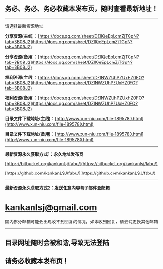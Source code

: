 ## 务必、务必、务必收藏本发布页，随时查看最新地址！

---

请选择最新资源地址

**分享资源(主线)：**[https://docs.qq.com/sheet/DZllQeEpLcmZjTGpN?tab=BB08J2](https://docs.qq.com/sheet/DZllQeEpLcmZjTGpN?tab=BB08J2)

**分享资源(备用)：**[https://docs.qq.com/sheet/DZllQeEpLcmZjTGpN?tab=BB08J2](https://docs.qq.com/sheet/DZllQeEpLcmZjTGpN?tab=BB08J2)

**福利资源(主线)：**[https://docs.qq.com/sheet/DZlNWZUhPZUxHZ0FO?tab=BB08J2](https://docs.qq.com/sheet/DZlNWZUhPZUxHZ0FO?tab=BB08J2)

**福利资源(备用)：**[https://docs.qq.com/sheet/DZlNWZUhPZUxHZ0FO?tab=BB08J2](https://docs.qq.com/sheet/DZlNWZUhPZUxHZ0FO?tab=BB08J2)

**目录文件下载地址(主线)：**[http://www.xun-niu.com/file-1895780.html](http://www.xun-niu.com/file-1895780.html)

**目录文件下载地址(备用)：**[http://www.xun-niu.com/file-1895780.html](http://www.xun-niu.com/file-1895780.html)

---

**最新资源永久获取方式1：永久地址发布页**

[https://bitbucket.org/kankanlsj/fabu/](https://bitbucket.org/kankanlsj/fabu/)

[https://github.com/kankanLSJ/fabu/](https://github.com/kankanLSJ/fabu/)

---

**最新资源永久获取方式2：发送任意内容电子邮件至邮箱**

# kankanlsj@gmail.com

国内部分邮箱可能会出现收不到回复的情况，如未收到回复，请尝试更换其他邮箱

---

## 目录网址随时会被和谐,导致无法登陆
## 请务必收藏本发布页！
